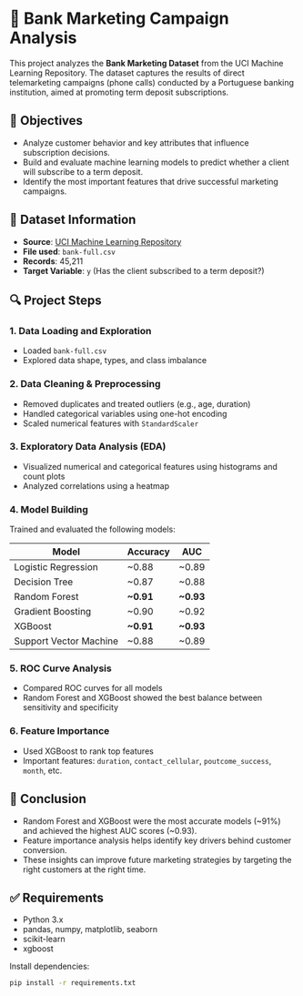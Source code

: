# 🏦 Bank Marketing Campaign Analysis

This project analyzes the **Bank Marketing Dataset** from the UCI Machine Learning Repository. The dataset captures the results of direct telemarketing campaigns (phone calls) conducted by a Portuguese banking institution, aimed at promoting term deposit subscriptions.

## 🎯 Objectives

- Analyze customer behavior and key attributes that influence subscription decisions.
- Build and evaluate machine learning models to predict whether a client will subscribe to a term deposit.
- Identify the most important features that drive successful marketing campaigns.

## 📂 Dataset Information

- **Source**: [UCI Machine Learning Repository](https://archive.ics.uci.edu/ml/datasets/Bank+Marketing)
- **File used**: `bank-full.csv`
- **Records**: 45,211
- **Target Variable**: `y` (Has the client subscribed to a term deposit?)

## 🔍 Project Steps

### 1. Data Loading and Exploration
- Loaded `bank-full.csv`
- Explored data shape, types, and class imbalance

### 2. Data Cleaning & Preprocessing
- Removed duplicates and treated outliers (e.g., age, duration)
- Handled categorical variables using one-hot encoding
- Scaled numerical features with `StandardScaler`

### 3. Exploratory Data Analysis (EDA)
- Visualized numerical and categorical features using histograms and count plots
- Analyzed correlations using a heatmap

### 4. Model Building
Trained and evaluated the following models:

| Model                  | Accuracy | AUC  |
|------------------------|----------|------|
| Logistic Regression    | ~0.88    | ~0.89|
| Decision Tree          | ~0.87    | ~0.88|
| Random Forest          | **~0.91**| **~0.93**|
| Gradient Boosting      | ~0.90    | ~0.92|
| XGBoost                | **~0.91**| **~0.93**|
| Support Vector Machine | ~0.88    | ~0.89|

### 5. ROC Curve Analysis
- Compared ROC curves for all models
- Random Forest and XGBoost showed the best balance between sensitivity and specificity

### 6. Feature Importance
- Used XGBoost to rank top features
- Important features: `duration`, `contact_cellular`, `poutcome_success`, `month`, etc.

## 🏁 Conclusion

- Random Forest and XGBoost were the most accurate models (~91%) and achieved the highest AUC scores (~0.93).
- Feature importance analysis helps identify key drivers behind customer conversion.
- These insights can improve future marketing strategies by targeting the right customers at the right time.

## ✅ Requirements

- Python 3.x
- pandas, numpy, matplotlib, seaborn
- scikit-learn
- xgboost

Install dependencies:
```bash
pip install -r requirements.txt
